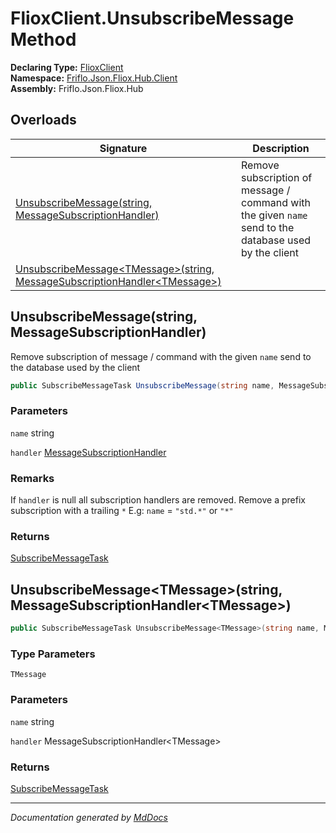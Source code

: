 ﻿<!--  
  <auto-generated>   
    The contents of this file were generated by a tool.  
    Changes to this file may be list if the file is regenerated  
  </auto-generated>   
-->

# FlioxClient.UnsubscribeMessage Method

**Declaring Type:** [FlioxClient](../index.md)  
**Namespace:** [Friflo.Json.Fliox.Hub.Client](../../index.md)  
**Assembly:** Friflo.Json.Fliox.Hub

## Overloads

| Signature                                                                                                                                              | Description                                                                                               |
| ------------------------------------------------------------------------------------------------------------------------------------------------------ | --------------------------------------------------------------------------------------------------------- |
| [UnsubscribeMessage(string, MessageSubscriptionHandler)](#unsubscribemessagestring-messagesubscriptionhandler)                                         |  Remove subscription of message \/ command with the given `name` send to the database used by the client  |
| [UnsubscribeMessage\<TMessage\>(string, MessageSubscriptionHandler\<TMessage\>)](#unsubscribemessagetmessagestring-messagesubscriptionhandlertmessage) |                                                                                                           |

## UnsubscribeMessage(string, MessageSubscriptionHandler)

 Remove subscription of message \/ command with the given `name` send to the database used by the client 

```csharp
public SubscribeMessageTask UnsubscribeMessage(string name, MessageSubscriptionHandler handler);
```

### Parameters

`name`  string

`handler`  [MessageSubscriptionHandler](../../MessageSubscriptionHandler/index.md)

### Remarks

If `handler` is null all subscription handlers are removed. Remove a prefix subscription with a trailing `*` E.g: `name` \= `"std.*"` or `"*"`

### Returns

[SubscribeMessageTask](../../SubscribeMessageTask/index.md)

## UnsubscribeMessage\<TMessage\>(string, MessageSubscriptionHandler\<TMessage\>)

```csharp
public SubscribeMessageTask UnsubscribeMessage<TMessage>(string name, MessageSubscriptionHandler<TMessage> handler);
```

### Type Parameters

`TMessage`

### Parameters

`name`  string

`handler`  MessageSubscriptionHandler\<TMessage\>

### Returns

[SubscribeMessageTask](../../SubscribeMessageTask/index.md)

___

*Documentation generated by [MdDocs](https://github.com/ap0llo/mddocs)*
